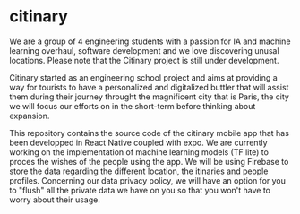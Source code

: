 # citinary

We are a group of 4 engineering students with a passion for IA and machine learning overhaul, software development and we love discovering unusal locations. Please note that the Citinary project is still under development.

Citinary started as an engineering school project and aims at providing a way for tourists to have a personalized and digitalized buttler that will assist them during their journey throught the magnificent city that is Paris, the city we will focus our efforts on in the short-term before thinking about expansion.

This repository contains the source code of the citinary mobile app that has been developped in React Native coupled with expo. We are currently working on the implementation of machine learning models (TF lite) to proces the wishes of the people using the app. We will be using Firebase to store the data regarding the different location, the itinaries and people profiles. Concerning our data privacy policy, we will have an option for you to "flush" all the private data we have on you so that you won't have to worry about their usage.
